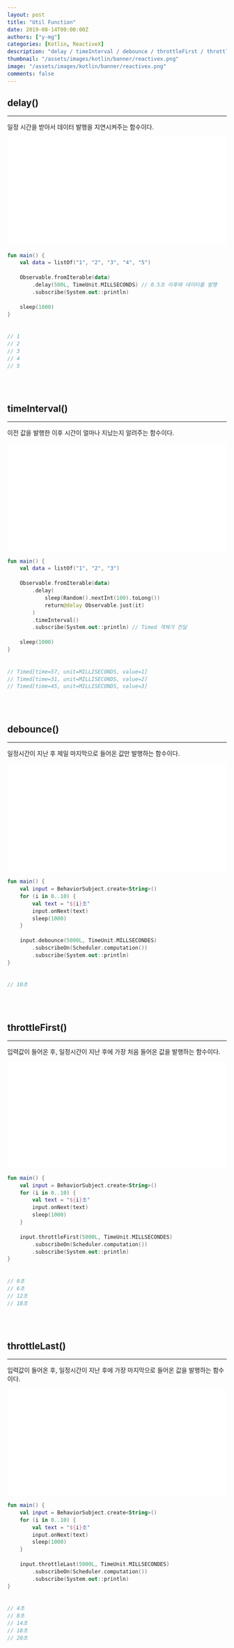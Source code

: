 ```yaml
---
layout: post
title: "Util Function"
date: 2019-08-14T00:00:00Z
authors: ["y-mg"]
categories: [Kotlin, ReactiveX]
description: "delay / timeInterval / debounce / throttleFirst / throttleLast"
thumbnail: "/assets/images/kotlin/banner/reactivex.png"
image: "/assets/images/kotlin/banner/reactivex.png"
comments: false
---
```


## delay()
***
일정 시간을 받아서 데이터 발행을 지연시켜주는 함수이다.
<br/>

<div style="
background-color: #ffffff;
background-image: url(/assets/images/kotlin/content/util-delay.png);
background-size: contain;
background-repeat: no-repeat;
background-position: center center;
">
<img src="/assets/images/kotlin/content/util-delay.png" style="visibility: hidden;" />
</div>

```kotlin
fun main() {
    val data = listOf("1", "2", "3", "4", "5")
		
    Observable.fromIterable(data)
        .delay(500L, TimeUnit.MILLSECONDS) // 0.5초 이후에 데이터를 발행
        .subscribe(System.out::println)
		
    sleep(1000)
}


// 1
// 2
// 3
// 4
// 5
```
<br/>
<br/>



## timeInterval()
***
이전 값을 발행한 이후 시간이 얼마나 지났는지 알려주는 함수이다.
<br/>

<div style="
background-color: #ffffff;
background-image: url(/assets/images/kotlin/content/util-timeinterval.png);
background-size: contain;
background-repeat: no-repeat;
background-position: center center;
">
<img src="/assets/images/kotlin/content/util-timeinterval.png" style="visibility: hidden;" />
</div>

```kotlin
fun main() {
    val data = listOf("1", "2", "3")
		
    Observable.fromIterable(data)
        .delay(
            sleep(Random().nextInt(100).toLong())
            return@delay Observable.just(it)
        )
        .timeInterval()
        .subscribe(System.out::println) // Timed 객체가 전달
		
    sleep(1000)
}


// Timed[time=57, unit=MILLISECONDS, value=1]
// Timed[time=31, unit=MILLISECONDS, value=2]
// Timed[time=45, unit=MILLISECONDS, value=3]
```
<br/>
<br/>



## debounce()
***
일정시간이 지난 후 제일 마지막으로 들어온 값만 발행하는 함수이다.
<br/>

<div style="
background-color: #ffffff;
background-image: url(/assets/images/kotlin/content/util-debounce.png);
background-size: contain;
background-repeat: no-repeat;
background-position: center center;
">
<img src="/assets/images/kotlin/content/util-debounce.png" style="visibility: hidden;" />
</div>

```kotlin
fun main() {
    val input = BehaviorSubject.create<String>()
    for (i in 0..10) {
        val text = "${i}초"
        input.onNext(text)
        sleep(1000)
    }

    input.debounce(5000L, TimeUnit.MILLSECONDES)
        .subscribeOn(Scheduler.computation())
        .subscribe(System.out::println)
}


// 10초
```
<br/>
<br/>



## throttleFirst()
***
입력값이 들어온 후, 일정시간이 지난 후에 가장 처음 들어온 값을 발행하는 함수이다.
<br/>

<div style="
background-color: #ffffff;
background-image: url(/assets/images/kotlin/content/util-throttlefirst.png);
background-size: contain;
background-repeat: no-repeat;
background-position: center center;
">
<img src="/assets/images/kotlin/content/util-throttlefirst.png" style="visibility: hidden;" />
</div>

```kotlin
fun main() {
    val input = BehaviorSubject.create<String>()
    for (i in 0..10) {
        val text = "${i}초"
        input.onNext(text)
        sleep(1000)
    }

    input.throttleFirst(5000L, TimeUnit.MILLSECONDES)
        .subscribeOn(Scheduler.computation())
        .subscribe(System.out::println)
}


// 0초
// 6초
// 12초
// 18초
```
<br/>
<br/>



## throttleLast()
***
입력값이 들어온 후, 일정시간이 지난 후에 가장 마지막으로 들어온 값을 발행하는 함수이다.
<br/>

<div style="
background-color: #ffffff;
background-image: url(/assets/images/kotlin/content/util-throttlelast.png);
background-size: contain;
background-repeat: no-repeat;
background-position: center center;
">
<img src="/assets/images/kotlin/content/util-throttlelast.png" style="visibility: hidden;" />
</div>

```kotlin
fun main() {
    val input = BehaviorSubject.create<String>()
    for (i in 0..10) {
        val text = "${i}초"
        input.onNext(text)
        sleep(1000)
    }

    input.throttleLast(5000L, TimeUnit.MILLSECONDES)
        .subscribeOn(Scheduler.computation())
        .subscribe(System.out::println)
}


// 4초
// 8초
// 14초
// 18초
// 20초
```